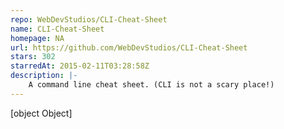 ```yaml
---
repo: WebDevStudios/CLI-Cheat-Sheet
name: CLI-Cheat-Sheet
homepage: NA
url: https://github.com/WebDevStudios/CLI-Cheat-Sheet
stars: 302
starredAt: 2015-02-11T03:28:58Z
description: |-
    A command line cheat sheet. (CLI is not a scary place!)
---
```


[object Object]
